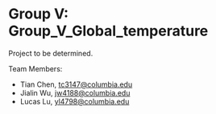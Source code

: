 # Group V: Group_V_Global_temperature

Project to be determined.

Team Members:
- Tian Chen, tc3147@columbia.edu
- Jialin Wu, jw4188@columbia.edu
- Lucas Lu, yl4798@columbia.edu

